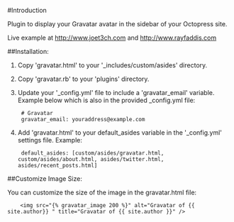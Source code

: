 #Introduction

Plugin to display your Gravatar avatar in the sidebar of your Octopress site.

Live example at <a href="http://www.joet3ch.com">http://www.joet3ch.com</a> and <a href="http://www.rayfaddis.com">http://www.rayfaddis.com</a>


##Installation:

1. Copy 'gravatar.html' to your '_includes/custom/asides' directory.
2. Copy 'gravatar.rb' to your 'plugins' directory.
3. Update your '_config.yml' file to include a 'gravatar_email' variable. Example below which is also in the provided _config.yml file:

        # Gravatar  
        gravatar_email: youraddress@example.com

4. Add 'gravatar.html' to your default_asides variable in the '_config.yml' settings file. Example:

        default_asides: [custom/asides/gravatar.html, custom/asides/about.html, asides/twitter.html, asides/recent_posts.html]
        
##Customize Image Size:

You can customize the size of the image in the gravatar.html file:

        <img src="{% gravatar_image 200 %}" alt="Gravatar of {{ site.author}} " title="Gravatar of {{ site.author }}" />
